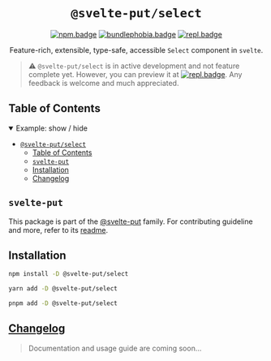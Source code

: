 <div align="center">

# `@svelte-put/select`

[![npm.badge]][npm] [![bundlephobia.badge]][bundlephobia] [![repl.badge]][repl]

Feature-rich, extensible, type-safe, accessible `Select` component in `svelte`.

</div>

> ⚠️ `@svelte-put/select` is in active development and not feature complete yet. However, you can preview it at [![repl.badge]][repl]. Any feedback is welcome and much appreciated.

## Table of Contents

<details open>
  <summary>Example: show / hide</summary>

- [`@svelte-put/select`](#svelte-putselect)
  - [Table of Contents](#table-of-contents)
  - [`svelte-put`](#svelte-put)
  - [Installation](#installation)
  - [Changelog](#changelog)

</details>

## `svelte-put`

This package is part of the [@svelte-put][github.monorepo] family. For contributing guideline and more, refer to its [readme][github.monorepo].

## Installation

```bash
npm install -D @svelte-put/select
```

```bash
yarn add -D @svelte-put/select
```

```bash
pnpm add -D @svelte-put/select
```

## [Changelog][github.changelog]

> Documentation and usage guide are coming soon...

<!-- github specifics -->

[github.monorepo]: https://github.com/vnphanquang/svelte-put
[github.changelog]: https://github.com/vnphanquang/svelte-put/blob/main/packages/components/select/CHANGELOG.md
[github.issues]: https://github.com/vnphanquang/svelte-put/issues?q=
[github.Select]: https://github.com/vnphanquang/svelte-put/blob/main/packages/components/select/src/lib/Select.svelte

<!-- heading badge -->

[npm.badge]: https://img.shields.io/npm/v/@svelte-put/select
[npm]: https://www.npmjs.com/package/@svelte-put/select
[bundlephobia.badge]: https://img.shields.io/bundlephobia/minzip/@svelte-put/select?label=minzipped
[bundlephobia]: https://bundlephobia.com/package/@svelte-put/select

<!-- external resources -->

[svelte]: https://svelte.dev/
[typescript]: https://www.typescriptlang.org/

<!-- repl -->

[repl]: https://svelte.dev/repl/4f0d701ab5ed411ebbc9a71b0955385d
[repl.badge]: https://img.shields.io/static/v1?label=&message=Svelte+REPL&logo=svelte&logoColor=fff&color=ff3e00
